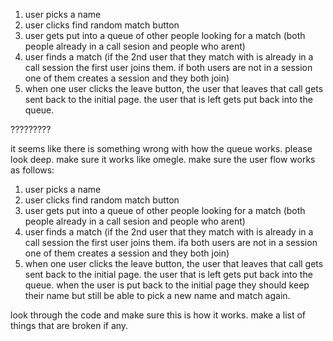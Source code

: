 1. user picks a name
2. user clicks find random match button
3. user gets put into a queue of other people looking for a match (both people already in a call sesion and people who arent)
4. user finds a match (if the 2nd user that they match with is already in a call session the first user joins them. if both users are not in a session one of them creates a session and they both join)
5. when one user clicks the leave button, the user that leaves that call gets sent back to the initial page. the user that is left gets put back into the queue.

?????????

it seems like there is something wrong with how the queue works. please look deep. make sure it works like omegle. make sure the user flow works as follows:

1. user picks a name
2. user clicks find random match button
3. user gets put into a queue of other people looking for a match (both people already in a call sesion and people who arent)
4. user finds a match (if the 2nd user that they match with is already in a call session the first user joins them. ifa both users are not in a session one of them creates a session and they both join)
5. when one user clicks the leave button, the user that leaves that call gets sent back to the initial page. the user that is left gets put back into the queue. when the user is put back to the initial page they should keep their name but still be able to pick a new name and match again.

look through the code and make sure this is how it works. make a list of things that are broken if any.
